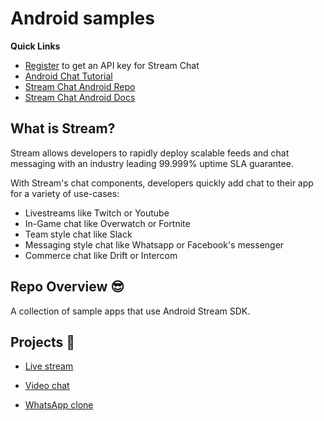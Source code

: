 # Android samples

**Quick Links**

- [Register](https://getstream.io/chat/trial/) to get an API key for Stream Chat
- [Android Chat Tutorial](https://getstream.io/tutorials/android-chat/)
- [Stream Chat Android Repo](https://github.com/GetStream/stream-chat-android)
- [Stream Chat Android Docs](http://getstream.io/chat/docs?language=kotlin)

## What is Stream?

Stream allows developers to rapidly deploy scalable feeds and chat messaging with an industry leading 99.999% uptime SLA guarantee.

With Stream's chat components, developers quickly add chat to their app for a variety of use-cases:

- Livestreams like Twitch or Youtube
- In-Game chat like Overwatch or Fortnite
- Team style chat like Slack
- Messaging style chat like Whatsapp or Facebook's messenger
- Commerce chat like Drift or Intercom

## Repo Overview 😎

A collection of sample apps that use Android Stream SDK.

## **Projects 🚀**

- [Live stream](https://github.com/GetStream/android-samples/tree/master/livestream-sample)

- [Video chat](https://github.com/GetStream/android-samples/tree/master/video-chat-sample)

- [WhatsApp clone](https://github.com/GetStream/android-samples/tree/master/whatsapp-clone-sample)
